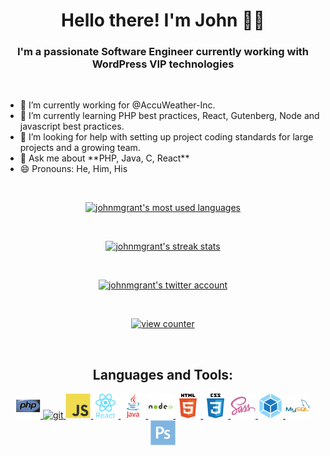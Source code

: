 <h1 align="center">Hello there! I'm John 👋🏾</h1>

<h3 align="center">I'm a passionate Software Engineer currently working with WordPress VIP technologies</h3>

<!--
**johnmgrant/johnmgrant** is a ✨ _special_ ✨ repository because its `README.md` (this file) appears on your GitHub profile.

Here are some ideas to get you started:

- 🔭 I’m currently working on ...
- 🌱 I’m currently learning ...
- 👯 I’m looking to collaborate on ...
- 🤔 I’m looking for help with ...
- 💬 Ask me about ...
- 📫 How to reach me: ...
- 😄 Pronouns: ...
- ⚡ Fun fact: ...
-->

<br/>

<ul>
    <li>🔭 I’m currently working for @AccuWeather-Inc.</li>
    <li>🌱 I’m currently learning PHP best practices, React, Gutenberg, Node and javascript best practices.</li>
    <li>🤔 I’m looking for help with setting up project coding standards for large projects and a growing team.</li>
    <li>💬 Ask me about **PHP, Java, C, React**</li>
    <li>😄 Pronouns: He, Him, His</li>
</ul> 

<br/>

<p align="center">
    <a href="https://github-readme-stats.vercel.app" target="blank">
        <img src="https://github-readme-stats.vercel.app/api/top-langs?username=johnmgrant&langs_count=10&card_width=500&locale=en&layout=default" alt="johnmgrant's most used languages" />
    </a>
</p>

<br/>

<p align="center">
    <a href="https://git.io/streak-stats">
        <img src="https://github-readme-streak-stats.herokuapp.com?user=johnmgrant&theme=vue-dark&hide_border=true&date_format=j%20M%5B%20Y%5D" alt="johnmgrant's streak stats" />
    </a>
</p>

<br/>

<p align="center">
    <a href="https://twitter.com/jgrant_develops" target="blank">
        <img src="https://img.shields.io/twitter/follow/jgrant_develops?style=social" alt="johnmgrant's twitter account" />
    </a>
</p>

<br/>

<p align="center">
    <a href="https://github.com/antonkomarev/github-profile-views-counter">
        <img src="https://komarev.com/ghpvc/?username=johnmgrant" alt="view counter" />
    </a>
</p>

<br/>

<h2 align="center">Languages and Tools:</h2>
<!-- Dev icons available here: https://www.martincap.io/images/icons/devicon/ -->
<p align="center">
  <a href="https://www.php.net" target="_blank">
    <img src="https://raw.githubusercontent.com/devicons/devicon/master/icons/php/php-original.svg" alt="php" width="40" height="40"/>
  </a>
  <a href="https://git-scm.com/" target="_blank">
    <img src="https://www.vectorlogo.zone/logos/git-scm/git-scm-icon.svg" alt="git" width="40" height="40"/>
  </a>
  <a href="https://developer.mozilla.org/en-US/docs/Web/JavaScript" target="_blank">
    <img src="https://raw.githubusercontent.com/devicons/devicon/master/icons/javascript/javascript-original.svg" alt="javascript" width="40" height="40"/>
  </a>
  <a href="https://reactjs.org/" target="_blank">
    <img src="https://raw.githubusercontent.com/devicons/devicon/master/icons/react/react-original-wordmark.svg" alt="react" width="40" height="40"/>
  </a>
  <a href="https://dev.java/" target="_blank">
    <img src="https://raw.githubusercontent.com/devicons/devicon/master/icons/java/java-original-wordmark.svg" alt="mysql" width="40" height="40"/>
  </a>
  <a href="https://nodejs.org" target="_blank">
    <img src="https://raw.githubusercontent.com/devicons/devicon/master/icons/nodejs/nodejs-original-wordmark.svg" alt="nodejs" width="40" height="40"/>
  </a>
  <a href="https://www.w3.org/html/" target="_blank">
    <img src="https://raw.githubusercontent.com/devicons/devicon/master/icons/html5/html5-original-wordmark.svg" alt="html5" width="40" height="40"/>
  </a>
  <a href="https://www.w3schools.com/css/" target="_blank">
    <img src="https://raw.githubusercontent.com/devicons/devicon/master/icons/css3/css3-original-wordmark.svg" alt="css3" width="40" height="40"/>
  </a>
  <a href="https://sass-lang.com" target="_blank">
    <img src="https://raw.githubusercontent.com/devicons/devicon/master/icons/sass/sass-original.svg" alt="sass" width="40" height="40"/>
  </a>
  <a href="https://webpack.js.org" target="_blank">
    <img src="https://raw.githubusercontent.com/devicons/devicon/master/icons/webpack/webpack-original.svg" alt="webpack" width="40" height="40"/>
  </a>
  <a href="https://www.mysql.com/" target="_blank">
    <img src="https://raw.githubusercontent.com/devicons/devicon/master/icons/mysql/mysql-original-wordmark.svg" alt="mysql" width="40" height="40"/>
  </a>
  <a href="https://www.photoshop.com/en" target="_blank">
    <img src="https://raw.githubusercontent.com/devicons/devicon/master/icons/photoshop/photoshop-plain.svg" alt="photoshop" width="40" height="40"/>
  </a>
  <!-- @todo: Add other languages & tools... -->
</p>
